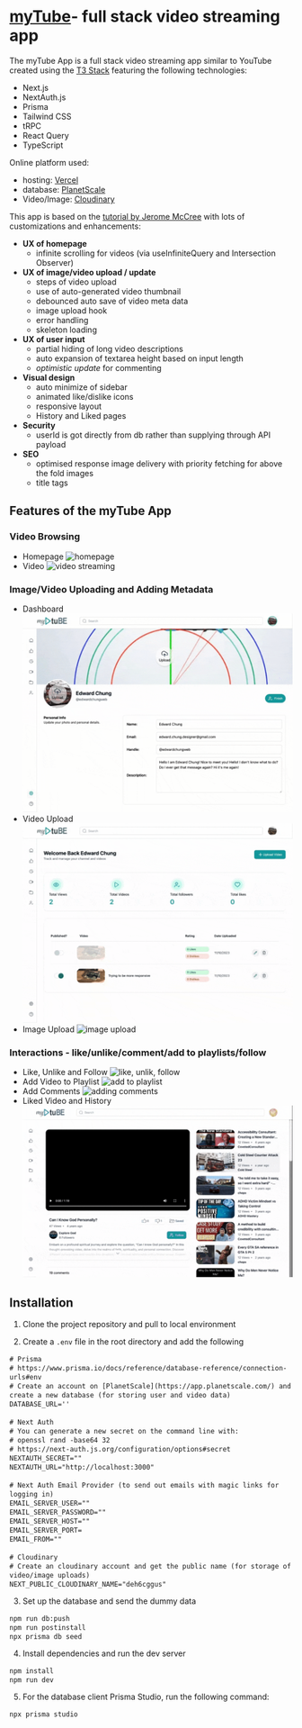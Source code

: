 # [myTube](https://mytubeuk.vercel.app/)- full stack video streaming app

The myTube App is a full stack video streaming app similar to YouTube created using the [T3 Stack](https://create.t3.gg/) featuring the following technologies:

- Next.js
- NextAuth.js
- Prisma
- Tailwind CSS
- tRPC
- React Query
- TypeScript

Online platform used:

- hosting: [Vercel](https://vercel.com/)
- database: [PlanetScale](https://app.planetscale.com/)
- Video/Image: [Cloudinary](https://cloudinary.com/)

This app is based on the [tutorial by Jerome McCree](https://www.vidchill.org/) with lots of customizations and enhancements:

- **UX of homepage**
  - infinite scrolling for videos (via useInfiniteQuery and Intersection Observer)
- **UX of image/video upload / update**
  - steps of video upload
  - use of auto-generated video thumbnail
  - debounced auto save of video meta data
  - image upload hook
  - error handling
  - skeleton loading
- **UX of user input**
  - partial hiding of long video descriptions
  - auto expansion of textarea height based on input length
  - _optimistic update_ for commenting
- **Visual design**
  - auto minimize of sidebar
  - animated like/dislike icons
  - responsive layout
  - History and Liked pages
- **Security**
  - userId is got directly from db rather than supplying through API payload
- **SEO**
  - optimised response image delivery with priority fetching for above the fold images
  - title tags

## Features of the myTube App

### Video Browsing

- Homepage
  ![homepage](https://github.com/edward-designer/edward-designer.github.io/blob/main/images/c-home.gif)
- Video
  ![video streaming](https://github.com/edward-designer/edward-designer.github.io/blob/main/images/c-video.gif)

### Image/Video Uploading and Adding Metadata

- Dashboard
  ![dashboard](https://github.com/edward-designer/edward-designer.github.io/blob/main/images/c-dashboard.gif)
- Video Upload
  ![video upload](https://github.com/edward-designer/edward-designer.github.io/blob/main/images/c-uploadVideo.gif)
- Image Upload
  ![image upload](https://github.com/edward-designer/edward-designer.github.io/blob/main/images/c-uploadImage.gif)

### Interactions - like/unlike/comment/add to playlists/follow

- Like, Unlike and Follow
  ![like, unlik, follow](https://github.com/edward-designer/edward-designer.github.io/blob/main/images/c-like.gif)
- Add Video to Playlist
  ![add to playlist](https://github.com/edward-designer/edward-designer.github.io/blob/main/images/c-playlist.gif)
- Add Comments
  ![adding comments](https://github.com/edward-designer/edward-designer.github.io/blob/main/images/c-comment.gif)
- Liked Video and History
  ![likes and history](https://github.com/edward-designer/edward-designer.github.io/blob/main/images/c-history.gif)

## Installation

1. Clone the project repository and pull to local environment

2. Create a `.env` file in the root directory and add the following

```
# Prisma
# https://www.prisma.io/docs/reference/database-reference/connection-urls#env
# Create an account on [PlanetScale](https://app.planetscale.com/) and create a new database (for storing user and video data)
DATABASE_URL=''

# Next Auth
# You can generate a new secret on the command line with:
# openssl rand -base64 32
# https://next-auth.js.org/configuration/options#secret
NEXTAUTH_SECRET=""
NEXTAUTH_URL="http://localhost:3000"

# Next Auth Email Provider (to send out emails with magic links for logging in)
EMAIL_SERVER_USER=""
EMAIL_SERVER_PASSWORD=""
EMAIL_SERVER_HOST=""
EMAIL_SERVER_PORT=
EMAIL_FROM=""

# Cloudinary
# Create an cloudinary account and get the public name (for storage of video/image uploads)
NEXT_PUBLIC_CLOUDINARY_NAME="deh6cggus"

```

3. Set up the database and send the dummy data

```
npm run db:push
npm run postinstall
npx prisma db seed

```

4. Install dependencies and run the dev server

```
npm install
npm run dev

```

5. For the database client Prisma Studio, run the following command:

```
npx prisma studio
```
